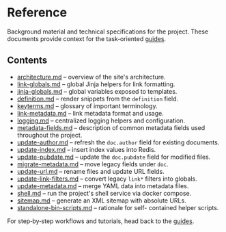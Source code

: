 # Reference

Background material and technical specifications for the project. These
documents provide context for the task‑oriented
[guides](../guides/README.md).

## Contents

- [architecture.md](architecture.md) – overview of the site's architecture.
- [link-globals.md](link-globals.md) – global Jinja helpers for link
formatting.
- [jinja-globals.md](jinja-globals.md) – global variables exposed to templates.
- [definition.md](definition.md) – render snippets from the `definition` field.
- [keyterms.md](keyterms.md) – glossary of important terminology.
- [link-metadata.md](link-metadata.md) – link metadata format and usage.
- [logging.md](logging.md) – centralized logging helpers and configuration.
- [metadata-fields.md](metadata-fields.md) – description of common metadata
fields used throughout the project.
- [update-author.md](update-author.md) – refresh the `doc.author` field for
existing documents.
- [update-index.md](update-index.md) – insert index values into Redis.
- [update-pubdate.md](update-pubdate.md) – update the `doc.pubdate` field for
modified files.
- [migrate-metadata.md](migrate-metadata.md) – move legacy fields under
  `doc`.
- [update-url.md](update-url.md) – rename files and update URL fields.
- [update-link-filters.md](update-link-filters.md) – convert legacy `link*`
filters into globals.
- [update-metadata.md](update-metadata.md) – merge YAML data into metadata
files.
- [shell.md](shell.md) – run the project's shell service via docker compose.
- [sitemap.md](sitemap.md) – generate an XML sitemap with absolute URLs.
- [standalone-bin-scripts.md](standalone-bin-scripts.md) – rationale for self-
contained helper scripts.

For step‑by‑step workflows and tutorials, head back to the
[guides](../guides/README.md).
